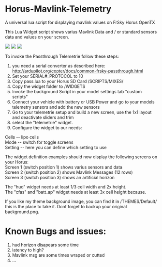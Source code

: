 # Horus-Mavlink-Telemetry
A universal lua script for displaying mavlink values on FrSky Horus OpenTX

This Lua Widget script shows varius Mavlink Data and / or standard sensors data and values on your screen.

<img src="https://raw.githubusercontent.com/zendrones/Horus-Mavlink-Telemetry/master/img/screenshot_x12s_17-12-16_00-26-26.png">
<img src="https://raw.githubusercontent.com/zendrones/Horus-Mavlink-Telemetry/master/img/screenshot_x12s_17-12-16_00-26-32.png">
<img src="https://raw.githubusercontent.com/zendrones/Horus-Mavlink-Telemetry/master/img/screenshot_x12s_17-12-16_00-26-38.png">

To invoke the Passthrough Telemetrie follow these steps:

1. you need a serial converter as described here: http://ardupilot.org/copter/docs/common-frsky-passthrough.html
2. Set your SERIAL#_PROTOCOL to 10
3. Copy pass.lua to your Horus SD Card /SCRIPTS/MIXES/
4. Copy the widget folder to /WIDGETS
5. Invoke the background Script in your model settings tab "custom scripts"
6. Connect your vehicle with battery or USB Power and go to your models telemetry sensors and add the new sensors
6. Go to your telemetrie setup and build a new screen, use the 1x1 layout and deactivate sliders and trim
7. select the "telemetrie" widget.
8. Configure the widget to our needs:

Cells		 -- lipo cells<br>
Mode     -- switch for toggle screens<br>
Setting  -- here you can define which setting to use<br>

The widget definition examples should now display the following screens on your Horus:<br>
Screen 1 (switch position 1) shows varius sensors and data<br>
Screen 2 (switch position 2) shows Mavlink Messages (12 rows)<br>
Screen 3 (switch position 3) shows an artificial horizon


The "hud" widget needs at least 1/3 cell width and 2x height.<br>
The "cfas" and "batt_ap" widget needs at least 3x cell height because.

If you like my theme background image, you can find it in /THEMES/Default/ this is the place to take it. Dont forget to backup your original background.png. 


# Known Bugs and issues:
1. hud horizon disapears some time
2. latency to high?
3. Mavlink msg are some times wraped or cutted
4. ...


